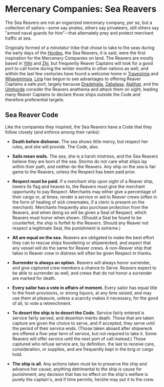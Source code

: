 # Mercenary Companies: Sea Reavers
The Sea Reavers are not an organized mercenary company, per se, but a collection of sailors--some say pirates, others say privateers, still others say "armed naval guards for hire"--that alternately prey and protect merchant traffic at sea.

Originally formed of a minotatur tribe that chose to take to the seas during the early days of the [Hordes](/Races/Hordes.md), the Sea Reavers, it is said, were the first inspiration for the Mercenary Companies on land. The Reavers are mostly based in [Yithi](../../Nations/Yithi.md) and [Zhi](../../Nations/Zhi.md), but frequently Reaver Captains will look for a good port to call home during the winter months in other nations as well, and withiin the last few centuries have found a welcome home in [Travesimia](../../Nations/Travesimia.md) and [Whaveminsia](../../Nations/Whaveminsia.md). [Liria](../../Nations/Liria.md) has begun to see advantages to offering Reaver Captains a safe port, largely because [Dradehalia](../../Nations/Dradehalia.md), [Zabalasa](../../Nations/Zabalasa.md), [Alalihat](../../Nations/Alalihat.md), and the [Ulmhorde](../../Nations/Ulm.md) consider the Reavers anathema and attack them on sight, leading many Reaver Captains to declare those ships outside the Code and therefore preferential targets.

## Sea Reaver Code
Like the companies they inspired, the Sea Reavers have a Code that they follow closely (and enforce among their ranks):

* **Death before dishonor.** The sea shows little mercy, but respect her rules, and she will provide. The Code, also.

* **Sails mean wails.** The sea, she is a harsh mistress, and the Sea Reavers believe they are born of the sea. Storms do not care what ships lay within their path, and neither do the Reavers. Any ship on the sea is fair game to the Reavers, unless the Respect has been paid prior.

* **Respect must be paid.** If a merchant ship upon sight of a Reaver ship, lowers its flag and heaves to, the Reavers must give the merchant opportunity to pay Respect. Merchants may either give a percentage of their cargo or, at times, render a service or aid to Reaver crews (often in the form of healing of sick crewmates, if a cleric is present on the merchant). Merchants frequently also purchase protection from the Reavers, and when doing so will be given a Seal of Respect, which Reavers must honor when shown. (Should a Seal be found to be counterfeit, the ship is forfeit to the Reavers. Should any Reaver not respect a legitimate Seal, the punishment is extreme.)

* **All are equal on the sea.** Reavers are obligated to make the best effort they can to rescue ships foundering or shipwrecked, and expect that any vessel will do the same for Reaver crews. A non-Reaver ship that takes in Reaver crew in distress will often be given Respect in thanks.

* **Surrender is always an option.** Reavers will always honor surrender, and give captured crew members a chance to Serve. Reavers expect to be able to surrender as well, and crews that do not honor a surrender are marked for death.

* **Every sailor has a vote in affairs of moment.** Every sailor has equal title to the fresh provisions, or strong liquors, at any time seized, and may use them at pleasure, unless a scarcity makes it necessary, for the good of all, to vote a retrenchment.

* **To desert the ship is to desert the Code.** Service fairly entered is service fairly served, and desertion merits death. Those that are taken capture are given the choice to serve, and if accepted, they serve until the period of their service ends. (Those taken aboard after shipwreck are offered a five-year term of service, but not required to take it. Some Reavers will offer service until the next port of call instead.) Those captured who refuse service are, by definition, the last to receive care, consideration, or supplies, and are frequently kept in the brig or cargo hold.

* **The ship is all.** Any actions taken must be to preserve the ship and advance her cause; anything detrimental to the ship is cause for punishment; any decision that has no effect on the ship's welfare is purely the captain's, and if time permits, he/she may put it to the crew.

